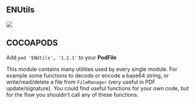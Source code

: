 ## ENUtils

![](https://badgen.net/badge/stable/1.2.1/blue)

## COCOAPODS

Add `pod 'ENUtils', '1.2.1'` to your **PodFile**

This module contains many utilities used by every single module. For example some functions to decode or encode a base64 string, or write/read/delete a file from `FileManager` (very useful in PDF update/signature). You could find useful functions for your own code, but for the flow you shouldn't call any of these functions.
